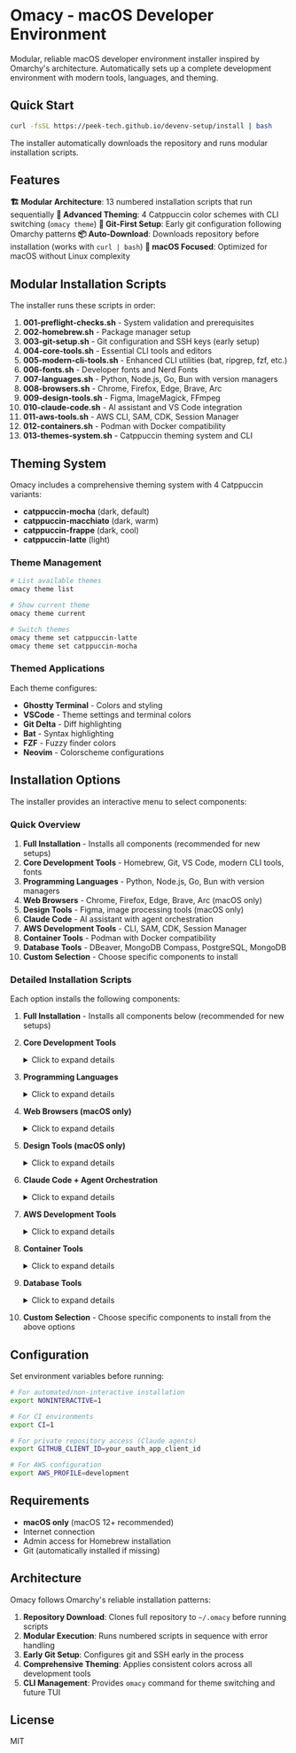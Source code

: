 # Omacy - macOS Developer Environment

Modular, reliable macOS developer environment installer inspired by Omarchy's architecture. Automatically sets up a complete development environment with modern tools, languages, and theming.

## Quick Start

```bash
curl -fsSL https://peek-tech.github.io/devenv-setup/install | bash
```

The installer automatically downloads the repository and runs modular installation scripts.

## Features

**🏗️ Modular Architecture**: 13 numbered installation scripts that run sequentially
**🎨 Advanced Theming**: 4 Catppuccin color schemes with CLI switching (`omacy theme`)
**🔄 Git-First Setup**: Early git configuration following Omarchy patterns
**📦 Auto-Download**: Downloads repository before installation (works with `curl | bash`)
**🍎 macOS Focused**: Optimized for macOS without Linux complexity

## Modular Installation Scripts

The installer runs these scripts in order:

1. **001-preflight-checks.sh** - System validation and prerequisites
2. **002-homebrew.sh** - Package manager setup
3. **003-git-setup.sh** - Git configuration and SSH keys (early setup)
4. **004-core-tools.sh** - Essential CLI tools and editors
5. **005-modern-cli-tools.sh** - Enhanced CLI utilities (bat, ripgrep, fzf, etc.)
6. **006-fonts.sh** - Developer fonts and Nerd Fonts
7. **007-languages.sh** - Python, Node.js, Go, Bun with version managers
8. **008-browsers.sh** - Chrome, Firefox, Edge, Brave, Arc
9. **009-design-tools.sh** - Figma, ImageMagick, FFmpeg
10. **010-claude-code.sh** - AI assistant and VS Code integration
11. **011-aws-tools.sh** - AWS CLI, SAM, CDK, Session Manager
12. **012-containers.sh** - Podman with Docker compatibility
13. **013-themes-system.sh** - Catppuccin theming system and CLI

## Theming System

Omacy includes a comprehensive theming system with 4 Catppuccin variants:

- **catppuccin-mocha** (dark, default)
- **catppuccin-macchiato** (dark, warm)
- **catppuccin-frappe** (dark, cool)
- **catppuccin-latte** (light)

### Theme Management

```bash
# List available themes
omacy theme list

# Show current theme
omacy theme current

# Switch themes
omacy theme set catppuccin-latte
omacy theme set catppuccin-mocha
```

### Themed Applications

Each theme configures:
- **Ghostty Terminal** - Colors and styling
- **VSCode** - Theme settings and terminal colors
- **Git Delta** - Diff highlighting
- **Bat** - Syntax highlighting
- **FZF** - Fuzzy finder colors
- **Neovim** - Colorscheme configurations

## Installation Options

The installer provides an interactive menu to select components:

### Quick Overview

1. **Full Installation** - Installs all components (recommended for new setups)
2. **Core Development Tools** - Homebrew, Git, VS Code, modern CLI tools, fonts
3. **Programming Languages** - Python, Node.js, Go, Bun with version managers
4. **Web Browsers** - Chrome, Firefox, Edge, Brave, Arc (macOS only)
5. **Design Tools** - Figma, image processing tools (macOS only)
6. **Claude Code** - AI assistant with agent orchestration
7. **AWS Development Tools** - CLI, SAM, CDK, Session Manager
8. **Container Tools** - Podman with Docker compatibility
9. **Database Tools** - DBeaver, MongoDB Compass, PostgreSQL, MongoDB
10. **Custom Selection** - Choose specific components to install

### Detailed Installation Scripts

Each option installs the following components:

1. **Full Installation** - Installs all components below (recommended for new setups)

2. **Core Development Tools**
   <details>
   <summary>Click to expand details</summary>
   
   - **Package Manager:** Homebrew
   - **Version Control:** Git, GitHub CLI
   - **Editors:** VS Code with extensions, Neovim
   - **Terminal:** Ghostty terminal
   - **API Client:** Bruno (REST, GraphQL, gRPC testing)
   - **File Sync:** Google Drive (cloud storage and collaboration)
   - **Modern CLI Tools:**
     - eza (better ls)
     - bat (better cat)
     - ripgrep (better grep)
     - fd (better find)
     - fzf (fuzzy finder)
     - delta (better git diff)
     - dust (better du)
     - procs (better ps)
     - sd (better sed)
     - tealdeer (better man)
     - glances (better top)
     - hyperfine (benchmarking)
     - lazygit (git TUI)
     - ncdu (disk usage)
     - just (command runner)
     - zoxide (smart cd)
   - **Fonts:**
     - Curated Nerd Fonts collection
     - Fira Code (coding font with ligatures)
     - Source Code Pro
     - Cascadia Code
     - Inter (modern UI font)
   - **Utilities:** jq, wget, tree, htop, tmux, mas (Mac App Store CLI)
   - **Development Environment:** Xcode (macOS development, command line tools)
   </details>

3. **Programming Languages**
   <details>
   <summary>Click to expand details</summary>
   
   - **Python:** Latest via pyenv + Poetry package manager
   - **Node.js:** Latest stable via nvm + Yarn package manager
   - **Go:** Latest stable version
   - **Bun:** Fast JavaScript runtime and package manager
   - **Version Managers:** pyenv, nvm
   </details>

4. **Web Browsers (macOS only)**
   <details>
   <summary>Click to expand details</summary>
   
   - Google Chrome
   - Mozilla Firefox
   - Microsoft Edge
   - Brave Browser
   - Arc Browser
   </details>

5. **Design Tools (macOS only)**
   <details>
   <summary>Click to expand details</summary>
   
   - **Design Applications:** Figma
   - **Image Processing:**
     - ImageMagick
     - GraphicsMagick
     - OptiPNG
     - JPEG optimization tools
     - FFmpeg (video processing)
   </details>

6. **Claude Code + Agent Orchestration**
   <details>
   <summary>Click to expand details</summary>
   
   - **AI Assistant:** Claude desktop app and CLI tool
   - **VS Code Integration:** Official Claude extension
   - **Agent System:** Multi-agent orchestration capabilities
   - **Features:**
     - Intelligent code assistance
     - Automated workflows
     - Project understanding
     - Code generation and review
   </details>

7. **AWS Development Tools**
   <details>
   <summary>Click to expand details</summary>
   
   - **Core AWS Tools:**
     - AWS CLI v2
     - AWS SAM CLI (Serverless Application Model)
     - AWS CDK (Cloud Development Kit)
     - Session Manager Plugin
     - AWS Vault (credential management)
   - **Infrastructure as Code:** CDK, SAM templates
   - **Serverless Development:** Lambda, API Gateway, DynamoDB
   </details>

8. **Container Tools**
   <details>
   <summary>Click to expand details</summary>
   
   - **Container Runtime:** Podman + Podman Desktop
   - **Docker Compatibility:**
     - Docker command aliases
     - Docker Compose via Podman Compose
     - Compatible API and CLI
   - **Features:**
     - Rootless containers
     - Kubernetes YAML support
     - Pod management
     - Security-focused design
   </details>

9. **Database Tools**
   <details>
   <summary>Click to expand details</summary>
   
   - **GUI Clients:**
     - DBeaver Community (universal database tool)
     - MongoDB Compass (MongoDB GUI)
   - **CLI Tools:**
     - PostgreSQL 16 client tools
     - MongoDB Shell (mongosh)
     - LazySql (terminal UI for SQL databases)
   - **Database Servers (installed by default):**
     - PostgreSQL 16
     - MongoDB Community
   - **Service Management:** Optional auto-start at boot via Homebrew services
   </details>

10. **Custom Selection** - Choose specific components to install from the above options

## Configuration

Set environment variables before running:

```bash
# For automated/non-interactive installation
export NONINTERACTIVE=1

# For CI environments
export CI=1

# For private repository access (Claude agents)
export GITHUB_CLIENT_ID=your_oauth_app_client_id

# For AWS configuration
export AWS_PROFILE=development
```

## Requirements

- **macOS only** (macOS 12+ recommended)
- Internet connection
- Admin access for Homebrew installation
- Git (automatically installed if missing)

## Architecture

Omacy follows Omarchy's reliable installation patterns:

1. **Repository Download**: Clones full repository to `~/.omacy` before running scripts
2. **Modular Execution**: Runs numbered scripts in sequence with error handling
3. **Early Git Setup**: Configures git and SSH early in the process
4. **Comprehensive Theming**: Applies consistent colors across all development tools
5. **CLI Management**: Provides `omacy` command for theme switching and future TUI

## License

MIT